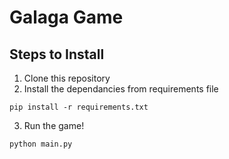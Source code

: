 # Galaga Game

## Steps to Install

1. Clone this repository
2. Install the dependancies from requirements file
```
pip install -r requirements.txt
```
3. Run the game!
```
python main.py
```
